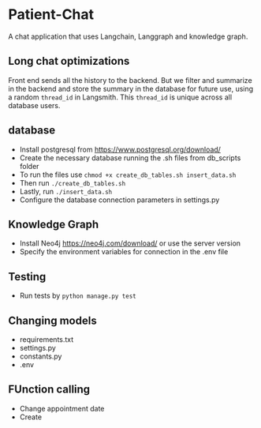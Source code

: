 # Patient-Chat
A chat application that uses Langchain, Langgraph and knowledge graph.

## Long chat optimizations
Front end sends all the history to the backend. But we filter and summarize in the backend and store the summary in the database for future use, using a random ```thread_id``` in Langsmith. This ```thread_id``` is unique across all database users.

## database
- Install postgresql from https://www.postgresql.org/download/
- Create the necessary database running the .sh files from db_scripts folder
- To run the files use ```chmod +x create_db_tables.sh insert_data.sh```
- Then run ```./create_db_tables.sh```
- Lastly, run ```./insert_data.sh```
- Configure the database connection parameters in settings.py

## Knowledge Graph
- Install Neo4j https://neo4j.com/download/ or use the server version
- Specify the environment variables for connection in the .env file

## Testing
- Run tests by ```python manage.py test```


## Changing models
- requirements.txt
- settings.py
- constants.py
- .env

## FUnction calling
- Change appointment date
- Create

